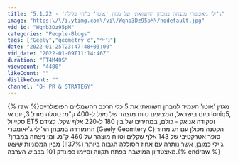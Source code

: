 ```yaml
---
title: "ג'ילי גיאומטרי מנצחת במבחן ההשוואתי של מגזין 'אוטו' ב'חי בלילה' - 5.1.22"
image: "https:\/\/i.ytimg.com\/vi\/Wqnb3Dz95pM\/hqdefault.jpg"
vid_id: "Wqnb3Dz95pM"
categories: "People-Blogs"
tags: ["Geely","geometry c","ג'ילי"]
date: "2022-01-25T23:47:48+03:00"
vid_date: "2022-01-09T11:14:46Z"
duration: "PT4M40S"
viewcount: "4400"
likeCount: ""
dislikeCount: ""
channel: "OH PR & STRATEGY"
---
```

{% raw %}מגזין 'אוטו' העמיד למבחן השוואתי את 5 כלי הרכב החשמליים הפופולריים כיום בישראל, המציעים טווח מוצהר של מעל ל-400 ק&quot;מ: טסלה מודל 3, יונדאי Ioniq5, סקייוול ET5 וסקודה אניאק - כולם, במחירים של בין 180 ל-220 אלף שקל. לצידם התמודדה במבחן הג'ילי ג'יאומטרי (Geely Geomtery C) הקטנה מכולן עם תג מחיר סופר אטרקטיבי של 143 אלף שקלים וטווח מוצהר של 460 ק&quot;מ. ומי ניצחה במבחן? ג'ילי כמובן, אשר נותרה עם אחוז הסוללה הגבוה ביותר (37%!!) מבין המכוניות שיצאו מאצטדיון המושבה בפתח תקווה וסיימו בפונדק 101 בכביש הערבה.{% endraw %}
